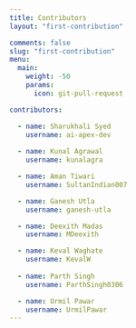 ```yaml
---
title: Contributors
layout: "first-contribution"

comments: false
slug: "first-contribution"
menu:
  main:
    weight: -50
    params:
      icon: git-pull-request

contributors:

  - name: Sharukhali Syed
    username: ai-apex-dev
    
  - name: Kunal Agrawal
    username: kunalagra

  - name: Aman Tiwari
    username: SultanIndian007

  - name: Ganesh Utla
    username: ganesh-utla

  - name: Deexith Madas
    username: MDeexith

  - name: Keval Waghate
    username: KevalW
    
  - name: Parth Singh
    username: ParthSingh0306

  - name: Urmil Pawar
    username: UrmilPawar
---
```

